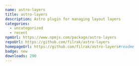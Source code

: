 ```yaml
---
name: astro-layers
title: astro-layers
description: Astro plugin for managing layout layers
categories:
  - uncategorized
  - recent
npmUrl: https://www.npmjs.com/package/astro-layers
repoUrl: https://github.com/filrak/astro-layers
homepageUrl: https://github.com/filrak/astro-layers#readme
badge: new
downloads: 290
---
```

